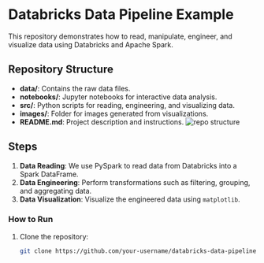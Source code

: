 # Databricks Data Pipeline Example

This repository demonstrates how to read, manipulate, engineer, and visualize data using Databricks and Apache Spark.

## Repository Structure

- **data/**: Contains the raw data files.
- **notebooks/**: Jupyter notebooks for interactive data analysis.
- **src/**: Python scripts for reading, engineering, and visualizing data.
- **images/**: Folder for images generated from visualizations.
- **README.md**: Project description and instructions.
![repo structure](https://raw.githubusercontent.com/your-username/repository-name/master/image/rep_struct.png)
## Steps

1. **Data Reading**: We use PySpark to read data from Databricks into a Spark DataFrame.
2. **Data Engineering**: Perform transformations such as filtering, grouping, and aggregating data.
3. **Data Visualization**: Visualize the engineered data using `matplotlib`.

### How to Run

1. Clone the repository:
   ```bash
   git clone https://github.com/your-username/databricks-data-pipeline.git
